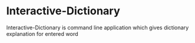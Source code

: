 # Interactive-Dictionary
Interactive-Dictionary is command line application which gives dictionary explanation for entered word
